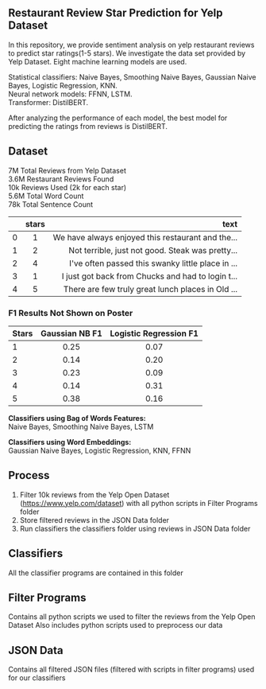 ## Restaurant Review Star Prediction for Yelp Dataset 
In this repository, we provide sentiment analysis on yelp restaurant reviews to predict star ratings(1-5 stars). We investigate the data set provided by Yelp Dataset. Eight machine learning models are used. 

Statistical classifiers: Naive Bayes, Smoothing Naive Bayes, Gaussian Naive Bayes, Logistic Regression, KNN.\
Neural network models: FFNN, LSTM.\
Transformer: DistilBERT. 

After analyzing the performance of each model, the best model for predicting the ratings from reviews is DistilBERT.  

## Dataset
7M Total Reviews from Yelp Dataset \
3.6M Restaurant Reviews Found\
10k Reviews Used (2k for each star)\
5.6M Total Word Count  \
78k Total Sentence Count


|   | stars  | text |
| :------------ |:---------------:| -----:|
| 0  | 1| We have always enjoyed this restaurant and the... |
| 1  | 2      | Not terrible, just not good. Steak was pretty...|
| 2 |  4  |   I've often passed this swanky little place in ... |
| 3 | 1|   I just got back from Chucks and had to login t... |
| 4 | 5 |   There are few truly great lunch places in Old ... |

### F1 Results Not Shown on Poster

| Stars | Gaussian NB F1 | Logistic Regression F1 |
| :------------ |:---------------:| :-----:|
| 1 | 0.25 | 0.07 
| 2 | 0.14 | 0.20
| 3 | 0.23 | 0.09
| 4 | 0.14 | 0.31
| 5 | 0.38 | 0.16

**Classifiers using Bag of Words Features:**\
Naive Bayes, Smoothing Naive Bayes, LSTM

**Classifiers using Word Embeddings:**\
Gaussian Naive Bayes, Logistic Regression, KNN, FFNN


## Process
1. Filter 10k reviews from the Yelp Open Dataset (https://www.yelp.com/dataset) with all python scripts in Filter Programs folder
2. Store filtered reviews in the JSON Data folder
3. Run classifiers the classifiers folder using reviews in JSON Data folder

## Classifiers
All the classifier programs are contained in this folder

## Filter Programs
Contains all python scripts we used to filter the reviews from the Yelp Open Dataset 
Also includes python scripts used to preprocess our data 

## JSON Data
Contains all filtered JSON files (filtered with scripts in filter programs) used for our classifiers

